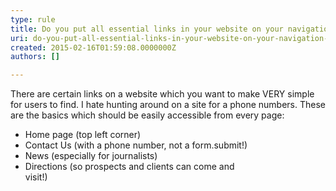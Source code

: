 ```yaml
---
type: rule
title: Do you put all essential links in your website on your navigation bar?
uri: do-you-put-all-essential-links-in-your-website-on-your-navigation-bar
created: 2015-02-16T01:59:08.0000000Z
authors: []

---
```


 
There are certain links on a website which you want to make       VERY simple for users to find. I hate hunting around on a       site for a phone numbers. These are the basics which should       be easily accessible from every page:

- Home page (top left corner)
- Contact Us (with a phone number, not a form.submit!)
- News (especially for journalists)
- Directions (so prospects and clients can come and <br>     visit!)

 
